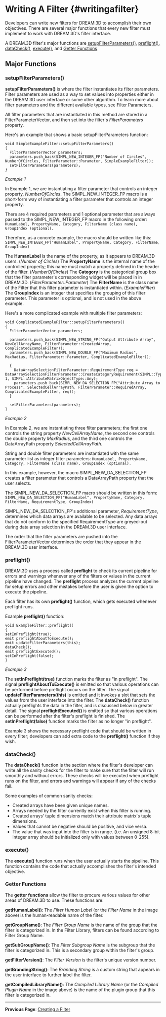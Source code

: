 Writing A Filter {#writingafilter}
========

Developers can write new filters for DREAM.3D to accomplish their own objectives.  There are several major functions that every new filter must implement to work with DREAM.3D's filter interface.

A DREAM.3D filter's major functions are [setupFilterParameters()](#setupFilterParameters), [preflight()](#preflight), [dataCheck()](#dataCheck), [execute()](#execute), and [Getter Functions](#getterfunctions)

## Major Functions ##
<a name="setupFilterParameters">

### setupFilterParameters() ###

</a>

**setupFilterParameters()** is where the filter instantiates its filter parameters.  Filter parameters are used as a way to set values into properties either in the DREAM.3D user interface or some other algorithm.  To learn more about filter parameters and the different available types, see [Filter Parameters](#filterparameters).

All filter parameters that are instantiated in this method are stored in a FilterParameterVector, and then set into the filter's *FilterParameters* property.

Here's an example that shows a basic setupFilterParameters function:

```
void SimpleExampleFilter::setupFilterParameters()
{
  FilterParameterVector parameters;
  parameters.push_back(SIMPL_NEW_INTEGER_FP("Number of Circles", NumberOfCircles, FilterParameter::Parameter, SimpleExampleFilter));
  setFilterParameters(parameters);
}
```
*Example 1*

In Example 1, we are instantiating a filter parameter that controls an integer property, *NumberOfCircles*.  The SIMPL_NEW_INTEGER_FP macro is a short-form way of instantiating a filter parameter that controls an integer property.

There are 4 required parameters and 1 optional parameter that are always passed to the SIMPL_NEW_INTEGER_FP macro in the following order:
`HumanLabel, PropertyName, Category, FilterName (class name), GroupIndex (optional).`

Therefore, as a concrete example, the macro should be written like this:
`SIMPL_NEW_INTEGER_FP("HumanLabel", PropertyName, Category, FilterName, GroupIndex)`

The **HumanLabel** is the name of the property, as it appears to DREAM.3D users. (*Number of Circles*)
The **PropertyName** is the internal name of the controlled property; this name must match a property defined in the header of the filter. (*NumberOfCircles*)
The **Category** is the categorical group box that the filter parameter's corresponding widget will be placed in in DREAM.3D. (*FilterParameter::Parameter*)
The **FilterName** is the class name of the Filter that this filter parameter is instantiated within. (*ExampleFilter*)
The **GroupIndex** is an integer that specifies the grouping of this filter parameter.  This parameter is optional, and is not used in the above example.

Here's a more complicated example with multiple filter parameters:

```
void ComplicatedExampleFilter::setupFilterParameters()
{
  FilterParameterVector parameters;
  
  parameters.push_back(SIMPL_NEW_STRING_FP("Output Attribute Array", NewCellArrayName, FilterParameter::CreatedArray, ComplicatedExampleFilter));
  parameters.push_back(SIMPL_NEW_DOUBLE_FP("Maximum Radius", MaxRadius, FilterParameter::Parameter, ComplicatedExampleFilter));
  
  {
    DataArraySelectionFilterParameter::RequirementType req = DataArraySelectionFilterParameter::CreateCategoryRequirement(SIMPL::TypeNames::Int8, 1, SIMPL::AttributeMatrixObjectType::Any);
    parameters.push_back(SIMPL_NEW_DA_SELECTION_FP("Attribute Array to Process", SelectedCellArrayPath, FilterParameter::RequiredArray, ComplicatedExampleFilter, req));
  }

  setFilterParameters(parameters);
}
```
*Example 2*

In Example 2, we are instantiating three filter parameters; the first one controls the string property *NewCellArrayName*, the second one controls the double property *MaxRadius*, and the third one controls the DataArrayPath property *SelectedCellArrayPath*.

String and double filter parameters are instantiated with the same parameter list as integer filter parameters:
`HumanLabel, PropertyName, Category, FilterName (class name), GroupIndex (optional).`

In this example, however, the macro SIMPL_NEW_DA_SELECTION_FP creates a filter parameter that controls a DataArrayPath property that the user selects.

The SIMPL_NEW_DA_SELECTION_FP macro should be written in this form:
`SIMPL_NEW_DA_SELECTION_FP("HumanLabel", PropertyName, Category, FilterName, RequirementType, GroupIndex)`

SIMPL_NEW_DA_SELECTION_FP's additional parameter, *RequirementType*, determines which data arrays are available to be selected.  Any data arrays that do not conform to the specified RequirementType are greyed-out during data array selection in the DREAM.3D user interface.

The order that the filter parameters are pushed into the FilterParameterVector determines the order that they appear in the DREAM.3D user interface.

<a name="preflight">

### preflight() ###

</a>

DREAM.3D uses a process called **preflight** to check its current pipeline for errors and warnings whenever any of the filters or values in the current pipeline have changed.  The **preflight** process analyzes the current pipeline for setup errors and other mistakes before the user is given the option to execute the pipeline.

Each filter has its own **preflight()** function, which gets executed whenever preflight runs.

Example **preflight()** function:
  ```
void ExampleFilter::preflight()
{
  setInPreflight(true);
  emit preflightAboutToExecute();
  emit updateFilterParameters(this);
  dataCheck();
  emit preflightExecuted();
  setInPreflight(false);
}
  ```
*Example 3*

The **setInPreflight(true)** function marks the filter as "in preflight".
The signal **preflightAboutToExecute()** is emitted so that various operations can be performed before preflight occurs on the filter.
The signal **updateFilterParameters(this)** is emitted and it invokes a slot that sets the values from the user interface into the filter.
The **dataCheck()** function actually preflights the data in the filter, and is discussed below in greater detail.
The signal **preflightExecuted()** is emitted so that various operations can be performed after the filter's preflight is finished.
The **setInPreflight(false)** function marks the filter as no longer "in preflight".

Example 3 shows the necessary preflight code that should be written in every filter; developers can add extra code to the **preflight()** function if they wish.

<a name="dataCheck">

### dataCheck() ###

</a>

The **dataCheck()** function is the section where the filter's developer can write all the sanity checks for the filter to make sure that the filter will run smoothly and without errors.  These checks will be executed when preflight runs on the filter, and errors and warnings will appear if any of the checks fail.

Some examples of common sanity checks:
- Created arrays have been given unique names.
- Arrays needed by the filter currently exist when this filter is running.
- Created arrays' tuple dimensions match their attribute matrix's tuple dimensions.
- Values that cannot be negative should be positive, and vice versa.
- The value that was input into the filter is in range. (i.e. An unsigned 8-bit integer array should be initialized only with values between 0-255).


<a name="execute">

### execute() ###

</a>

The **execute()** function runs when the user actually starts the pipeline.  This function contains the code that actually accomplishes the filter's intended objective.

<a name="getterfunctions">

### Getter Functions ###

</a>


The **getter functions** allow the filter to procure various values for other areas of DREAM.3D to use.  These functions are:

**getHumanLabel()**: The *Filter Human Label* (or the *Filter Name* in the image above) is the human-readable name of the filter.

**getGroupName()**: The *Filter Group Name* is the name of the group that the filter is categorized in.  In the Filter Library, filters can be found according to Filter Group Name.

**getSubGroupName()**: The *Filter Subgroup Name* is the subgroup that the filter is categorized in.  This is a secondary group within the filter's group.

**getFilterVersion()**: The *Filter Version* is the filter's unique version number.

**getBrandingString()**: The *Branding String* is a custom string that appears in the user interface to further label the filter.

**getCompiledLibraryName()**: The *Compiled Library Name* (or the *Compiled Plugin Name* in the image above) is the name of the plugin group that this filter is categorized in.

---
**Previous Page**: [Creating a Filter](http://dream3d.bluequartz.net/binaries/Help/DREAM3D/creating_a_filter.html)